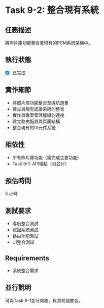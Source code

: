 # Task 9-2: 整合現有系統

## 任務描述

將照片庫功能整合至現有的PCM系統架構中。

## 執行狀態

- [x] 已完成

## 實作細節

- 將照片庫功能整合至導航選單
- 建立與現有認證系統的整合
- 實作與專案管理模組的連接
- 建立路由配置與頁面結構
- 整合現有的UI元件系統

## 相依性

- 所有照片庫功能（需完成主要功能）
- Task 9-1: API端點（可並行）

## 預估時間

3 小時

## 測試要求

- 導航整合測試
- 認證系統測試
- 路由功能測試
- UI整合測試

## Requirements

- 系統整合需求

## 並行說明

可與Task 9-1並行開發，負責前端整合。
